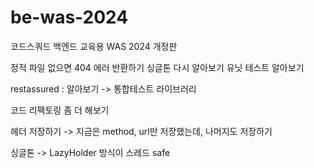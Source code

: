 # be-was-2024
코드스쿼드 백엔드 교육용 WAS 2024 개정판


정적 파일 없으면 404 에러 반환하기
싱글톤 다시 알아보기
유닛 테스트 알아보기

restassured : 알아보기 -> 통합테스트 라이브러리

코드 리팩토링 좀 더 해보기

헤더 저장하기 -> 지금은 method, url만 저장했는데, 나머지도 저장하기

싱글톤 -> LazyHolder 방식이 스레드 safe 